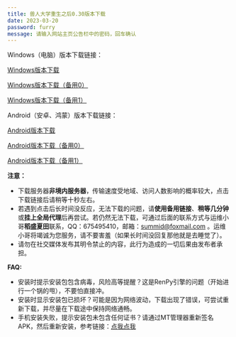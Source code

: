 ```yaml
---
title: 兽人大学重生之后0.30版本下载
date: 2023-03-20
password: furry
message: 请输入网站主页公告栏中的密码，回车确认
---
```


Windows（电脑）版本下载链接：

[Windows版本下载](https://furryuniversityrebirth.sgp1.digitaloceanspaces.com/FurryUniversityAfterRebirth-0.3-win.zip)

[Windows版本下载（备用0）](https://gamedownload.furryuniversity.net/FurryUniversityAfterRebirth-0.3-win.zip)

[Windows版本下载（备用1）](https://furryuniversityrebirth.sgp1.cdn.digitaloceanspaces.com/FurryUniversityAfterRebirth-0.3-win.zip)


Android（安卓、鸿蒙）版本下载链接：

[Android版本下载](https://furryuniversityrebirth.sgp1.digitaloceanspaces.com/FurryUniversityAR0.3.apk)

[Android版本下载（备用0）](https://gamedownload.furryuniversity.net/FurryUniversityAR0.3.apk)

[Android版本下载（备用1）](https://furryuniversityrebirth.sgp1.cdn.digitaloceanspaces.com/FurryUniversityAR0.3.apk)

**注意：**

- 下载服务器**非境内服务器**，传输速度受地域、访问人数影响的概率较大，点击下载链接后请稍等十秒左右。
- 若遇到点击后长时间没反应，无法下载的问题，请**使用备用链接**、**稍等几分钟**或**挂上全局代理**后再尝试。若仍然无法下载，可通过后面的联系方式与运维小哥**稻盛夏田**联系，QQ：675495410，邮箱：summid@foxmail.com 。运维小哥将竭诚为您服务，请不要害羞（如果长时间没回复那他就是去睡觉了）。
- 请勿在社交媒体发布其明令禁止的内容，此行为造成的一切后果由发布者承担。


**FAQ:**

- 安装时提示安装包包含病毒，风险高等提醒？这是RenPy引擎的问题（开始进行一个锅的甩），不要怕直接冲。
- 安装时显示安装包已损坏？可能是因为网络波动，下载出现了错误，可尝试重新下载，并尽量在下载途中保持网络通畅。
- 手机安装失败，提示安装包未包含任何证书？请通过MT管理器重新签名APK，然后重新安装，参考链接：[点我点我](https://www.hmxthome.com/software/3080.html)